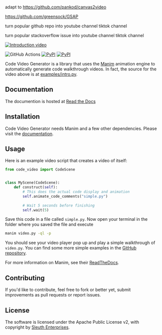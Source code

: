 adapt to https://github.com/pankod/canvas2video

https://github.com/greensock/GSAP


turn  popular github repo into youtube channel  tiktok channel

turn  popular stackoverflow issue into youtube channel  tiktok channel




[![Introduction video](http://img.youtube.com/vi/1V5TQRuQ8A4/0.jpg)](http://www.youtube.com/watch?v=1V5TQRuQ8A4 "Introduction")

![GitHub Actions](https://github.com/sleuth-io/code-video-generator/workflows/Test/badge.svg)
[![PyPI](https://img.shields.io/pypi/dm/code-video-generator.svg)](https://pypi.python.org/pypi/code-video-generator)
[![PyPI](https://img.shields.io/pypi/v/code-video-generator.svg)](https://pypi.python.org/pypi/code-video-generator)


Code Video Generator is a library that uses the [Manim](https://github.com/manimcommunity/manim) animation engine
 to automatically generate code walkthrough videos. In fact, the source for the video above is at [examples/intro.py](https://github.com/sleuth-io/code-video-generator/tree/master/examples/intro.py).
 
## Documentation

The documention is hosted at [Read the Docs](https://code-video-generator.readthedocs.io/)

## Installation

Code Video Generator needs Manim and a few other dependencies. Please visit
the
[documentation](https://code-video-generator.readthedocs.io/en/latest/installation/).

## Usage

Here is an example video script that creates a video of itself:

```python
from code_video import CodeScene


class MyScene(CodeScene):
    def construct(self):
        # This does the actual code display and animation
        self.animate_code_comments("simple.py")
    
        # Wait 5 seconds before finishing
        self.wait(5)
```

Save this code in a file called `simple.py`. Now open your terminal in the
folder where you saved the file and execute

```sh
manim video.py -ql -p
```

You should see your video player pop up and play a simple walkthrough of `video.py`. You can find some more simple
 examples in the
[GitHub repository](https://github.com/sleuth-io/code-video-generator/tree/master/examples).

For more information on Manim, see their [ReadTheDocs](https://manimce.readthedocs.io/en/latest/).

## Contributing

If you'd like to contribute, feel free to fork or better yet, submit improvements as pull requests or report issues.

## License

The software is licensed under the Apache Public License v2, with copyright
by [Sleuth Enterprises](https://sleuth.io).
